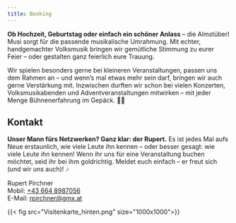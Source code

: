 ```yaml
---
title: Booking
---
```


**Ob Hochzeit, Geburtstag oder einfach ein schöner Anlass** – die Almstüberl Musi sorgt für die passende musikalische Umrahmung.
Mit echter, handgemachter Volksmusik bringen wir gemütliche Stimmung zu eurer Feier – oder gestalten ganz feierlich eure Trauung.

Wir spielen besonders gerne bei kleineren Veranstaltungen, passen uns dem Rahmen an – und wenn’s mal etwas mehr sein darf, bringen wir auch gerne Verstärkung mit.
Inzwischen durften wir schon bei vielen Konzerten, Volksmusikabenden und Adventveranstaltungen mitwirken – mit jeder Menge Bühnenerfahrung im Gepäck. 🎻🎶

## Kontakt

**Unser Mann fürs Netzwerken? Ganz klar: der Rupert.**
Es ist jedes Mal aufs Neue erstaunlich, wie viele Leute ihn kennen – oder besser gesagt: wie viele Leute *ihn* kennen!
Wenn ihr uns für eine Veranstaltung buchen möchtet, seid ihr bei ihm goldrichtig. Meldet euch einfach – er freut sich (und wir uns auch)! 🎶

Rupert Pirchner  
Mobil: <a href="tel:+436648987056">+43 664 8987056</a>  
E-Mail: rpirchner@gmx.at

{{< fig src="Visitenkarte_hinten.png" size="1000x1000">}}